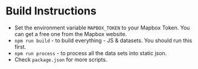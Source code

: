 # Build Instructions

- Set the environment variable `MAPBOX_TOKEN` to your Mapbox Token. You can get a free one from the Mapbox website.
- `npm run build` - to build everything - JS & datasets. You should run this first.
- `npm run process` - to process all the data sets into static json.
- Check `package.json` for more scripts.
